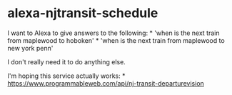 # alexa-njtransit-schedule
I want to Alexa to give answers to the following:
     * 'when is the next train from maplewood to hoboken'
     * 'when is the next train from maplewood to new york penn'

I don't really need it to do anything else.

I'm hoping this service actually works:
     * https://www.programmableweb.com/api/nj-transit-departurevision
